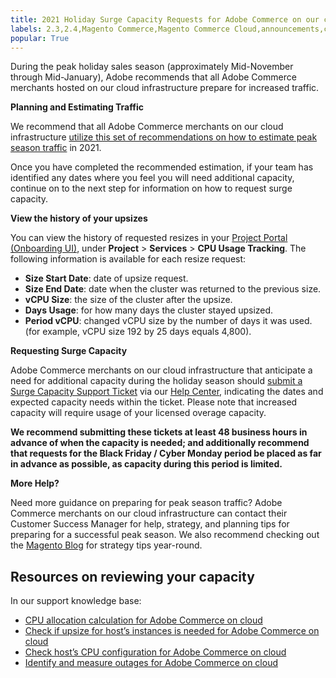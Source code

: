 ```yaml
---
title: 2021 Holiday Surge Capacity Requests for Adobe Commerce on our cloud infrastructure
labels: 2.3,2.4,Magento Commerce,Magento Commerce Cloud,announcements,capacity,infrastructure,performance,request,Adobe Commerce,cloud infrastructure,Black Friday,Cyber Monday
popular: True
---
```


During the peak holiday sales season (approximately Mid-November through Mid-January), Adobe recommends that all Adobe Commerce merchants hosted on our cloud infrastructure prepare for increased traffic.

 **Planning and Estimating Traffic**  

We recommend that all Adobe Commerce merchants on our cloud infrastructure [utilize this set of recommendations on how to estimate peak season traffic](https://magento.com/blog/best-practices/five-ps-peak-season-performance-guide-preparing-your-infrastructure-high) in 2021.

Once you have completed the recommended estimation, if your team has identified any dates where you feel you will need additional capacity, continue on to the next step for information on how to request surge capacity.

**View the history of your upsizes**

You can view the history of requested resizes in your [Project Portal (Onboarding UI)](https://devdocs.magento.com/cloud/onboarding/onboarding-tasks.html), under **Project** > **Services** > **CPU Usage Tracking**.
The following information is available for each resize request:

* **Size Start Date**: date of upsize request.
* **Size End Date**: date when the cluster was returned to the previous size.
* **vCPU Size**: the size of the cluster after the upsize.
* **Days Usage**: for how many days the cluster stayed upsized.
* **Period vCPU**: changed vCPU size by the number of days it was used. (for example, vCPU size 192 by 25 days equals 4,800).

 **Requesting Surge Capacity**

Adobe Commerce merchants on our cloud infrastructure that anticipate a need for additional capacity during the holiday season should [submit a Surge Capacity Support Ticket](https://support.magento.com/hc/en-us/articles/360041138511-How-to-request-temporary-additional-cloud-capacity-for-Magento-Commerce-Cloud) via our [Help Center](https://support.magento.com/hc/en-us), indicating the dates and expected capacity needs within the ticket. Please note that increased capacity will require usage of your licensed overage capacity.

**We recommend submitting these tickets at least 48 business hours in advance of when the capacity is needed; and additionally recommend that requests for the Black Friday / Cyber Monday period be placed as far in advance as possible, as capacity during this period is limited.**


 **More Help?**  

Need more guidance on preparing for peak season traffic? Adobe Commerce merchants on our cloud infrastructure can contact their Customer Success Manager for help, strategy, and planning tips for preparing for a successful peak season. We also recommend checking out the [Magento Blog](https://magento.com/blog) for strategy tips year-round.

## Resources on reviewing your capacity

In our support knowledge base:

* [CPU allocation calculation for Adobe Commerce on cloud](https://support.magento.com/hc/en-us/articles/360058551232)
* [Check if upsize for host’s instances is needed for Adobe Commerce on cloud](https://support.magento.com/hc/en-us/articles/360058506772)
* [Check host’s CPU configuration for Adobe Commerce on cloud](https://support.magento.com/hc/en-us/articles/360058507012O)
* [Identify and measure outages for Adobe Commerce on cloud](https://support.magento.com/hc/en-us/articles/4409500578957)
